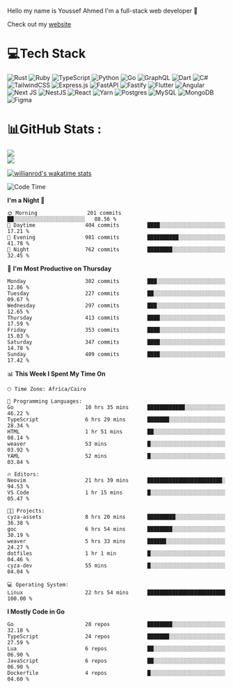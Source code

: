 Hello my name is Youssef Ahmed I'm a full-stack web developer 👋

Check out my [website](https://youssefahmed.vercel.app)
 
# 💻Tech Stack

![Rust](https://img.shields.io/badge/rust-%23000000.svg?style=for-the-badge&logo=rust&logoColor=white) ![Ruby](https://img.shields.io/badge/ruby-%23CC342D.svg?style=for-the-badge&logo=ruby&logoColor=white) ![TypeScript](https://img.shields.io/badge/typescript-%23007ACC.svg?style=for-the-badge&logo=typescript&logoColor=white) ![Python](https://img.shields.io/badge/python-3670A0?style=for-the-badge&logo=python&logoColor=ffdd54) ![Go](https://img.shields.io/badge/go-%2300ADD8.svg?style=for-the-badge&logo=go&logoColor=white) ![GraphQL](https://img.shields.io/badge/-GraphQL-E10098?style=for-the-badge&logo=graphql&logoColor=white) ![Dart](https://img.shields.io/badge/dart-%230175C2.svg?style=for-the-badge&logo=dart&logoColor=white) ![C#](https://img.shields.io/badge/c%23-%23239120.svg?style=for-the-badge&logo=c-sharp&logoColor=white) ![TailwindCSS](https://img.shields.io/badge/tailwindcss-%2338B2AC.svg?style=for-the-badge&logo=tailwind-css&logoColor=white) ![Express.js](https://img.shields.io/badge/express.js-%23404d59.svg?style=for-the-badge&logo=express&logoColor=%2361DAFB) ![FastAPI](https://img.shields.io/badge/FastAPI-005571?style=for-the-badge&logo=fastapi) ![Fastify](https://img.shields.io/badge/fastify-%23000000.svg?style=for-the-badge&logo=fastify&logoColor=white) ![Flutter](https://img.shields.io/badge/Flutter-%2302569B.svg?style=for-the-badge&logo=Flutter&logoColor=white) ![Angular](https://img.shields.io/badge/angular-%23DD0031.svg?style=for-the-badge&logo=angular&logoColor=white) ![Next JS](https://img.shields.io/badge/Next-black?style=for-the-badge&logo=next.js&logoColor=white) ![NestJS](https://img.shields.io/badge/nestjs-%23E0234E.svg?style=for-the-badge&logo=nestjs&logoColor=white) ![React](https://img.shields.io/badge/react-%2320232a.svg?style=for-the-badge&logo=react&logoColor=%2361DAFB) ![Yarn](https://img.shields.io/badge/yarn-%232C8EBB.svg?style=for-the-badge&logo=yarn&logoColor=white) ![Postgres](https://img.shields.io/badge/postgres-%23316192.svg?style=for-the-badge&logo=postgresql&logoColor=white) ![MySQL](https://img.shields.io/badge/mysql-%2300f.svg?style=for-the-badge&logo=mysql&logoColor=white) ![MongoDB](https://img.shields.io/badge/MongoDB-%234ea94b.svg?style=for-the-badge&logo=mongodb&logoColor=white)     ![Figma](https://img.shields.io/badge/figma-%23F24E1E.svg?style=for-the-badge&logo=figma&logoColor=white)

# 📊GitHub Stats :

![](https://github-readme-stats.vercel.app/api?username=joetifa2003&theme=tokyonight&hide_border=false&include_all_commits=false&count_private=false)<br/>
![](https://github-readme-streak-stats.herokuapp.com/?user=joetifa2003&theme=tokyonight&hide_border=false)<br/>

[![willianrod's wakatime stats](https://github-readme-stats.vercel.app/api/wakatime?username=joetifa2003&layout=compact)](https://github.com/anuraghazra/github-readme-stats)
<!--START_SECTION:waka-->
![Code Time](http://img.shields.io/badge/Code%20Time-4%2C085%20hrs%2056%20mins-blue)

**I'm a Night 🦉** 

```text
🌞 Morning                201 commits         ██░░░░░░░░░░░░░░░░░░░░░░░   08.56 % 
🌆 Daytime                404 commits         ████░░░░░░░░░░░░░░░░░░░░░   17.21 % 
🌃 Evening                981 commits         ██████████░░░░░░░░░░░░░░░   41.78 % 
🌙 Night                  762 commits         ████████░░░░░░░░░░░░░░░░░   32.45 % 
```
📅 **I'm Most Productive on Thursday** 

```text
Monday                   302 commits         ███░░░░░░░░░░░░░░░░░░░░░░   12.86 % 
Tuesday                  227 commits         ██░░░░░░░░░░░░░░░░░░░░░░░   09.67 % 
Wednesday                297 commits         ███░░░░░░░░░░░░░░░░░░░░░░   12.65 % 
Thursday                 413 commits         ████░░░░░░░░░░░░░░░░░░░░░   17.59 % 
Friday                   353 commits         ████░░░░░░░░░░░░░░░░░░░░░   15.03 % 
Saturday                 347 commits         ████░░░░░░░░░░░░░░░░░░░░░   14.78 % 
Sunday                   409 commits         ████░░░░░░░░░░░░░░░░░░░░░   17.42 % 
```


📊 **This Week I Spent My Time On** 

```text
🕑︎ Time Zone: Africa/Cairo

💬 Programming Languages: 
Go                       10 hrs 35 mins      ████████████░░░░░░░░░░░░░   46.22 % 
TypeScript               6 hrs 29 mins       ███████░░░░░░░░░░░░░░░░░░   28.34 % 
HTML                     1 hr 51 mins        ██░░░░░░░░░░░░░░░░░░░░░░░   08.14 % 
weaver                   53 mins             █░░░░░░░░░░░░░░░░░░░░░░░░   03.92 % 
YAML                     52 mins             █░░░░░░░░░░░░░░░░░░░░░░░░   03.84 % 

🔥 Editors: 
Neovim                   21 hrs 39 mins      ████████████████████████░   94.53 % 
VS Code                  1 hr 15 mins        █░░░░░░░░░░░░░░░░░░░░░░░░   05.47 % 

🐱‍💻 Projects: 
cyza-assets              8 hrs 20 mins       █████████░░░░░░░░░░░░░░░░   36.38 % 
goc                      6 hrs 54 mins       ████████░░░░░░░░░░░░░░░░░   30.19 % 
weaver                   5 hrs 33 mins       ██████░░░░░░░░░░░░░░░░░░░   24.27 % 
dotfiles                 1 hr 1 min          █░░░░░░░░░░░░░░░░░░░░░░░░   04.46 % 
cyza-dev                 55 mins             █░░░░░░░░░░░░░░░░░░░░░░░░   04.04 % 

💻 Operating System: 
Linux                    22 hrs 54 mins      █████████████████████████   100.00 % 
```

**I Mostly Code in Go** 

```text
Go                       28 repos            ████████░░░░░░░░░░░░░░░░░   32.18 % 
TypeScript               24 repos            ███████░░░░░░░░░░░░░░░░░░   27.59 % 
Lua                      6 repos             ██░░░░░░░░░░░░░░░░░░░░░░░   06.90 % 
JavaScript               6 repos             ██░░░░░░░░░░░░░░░░░░░░░░░   06.90 % 
Dockerfile               4 repos             █░░░░░░░░░░░░░░░░░░░░░░░░   04.60 % 
```




<!--END_SECTION:waka-->
